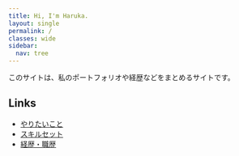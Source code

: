 ```yaml
---
title: Hi, I'm Haruka.
layout: single
permalink: /
classes: wide
sidebar:
  nav: tree
---
```


このサイトは、私のポートフォリオや経歴などをまとめるサイトです。

## Links

- [やりたいこと](https://note.com/hulk510/n/n2229ddd53439)
- [スキルセット](https://note.com/hulk510/n/n2955b6e029eb)
- [経歴・職歴](/resume)
